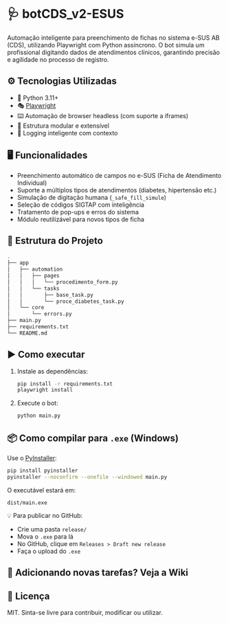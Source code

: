 # 🩺 botCDS_v2-ESUS

Automação inteligente para preenchimento de fichas no sistema e-SUS AB (CDS), utilizando Playwright com Python assíncrono. O bot simula um profissional digitando dados de atendimentos clínicos, garantindo precisão e agilidade no processo de registro.

## ⚙️ Tecnologias Utilizadas

- 🐍 Python 3.11+
- 🎭 [Playwright](https://playwright.dev/python/)
- ⌨️ Automação de browser headless (com suporte a iframes)
- 🧩 Estrutura modular e extensível
- 🧠 Logging inteligente com contexto

## 🖥️ Funcionalidades

- Preenchimento automático de campos no e-SUS (Ficha de Atendimento Individual)
- Suporte a múltiplos tipos de atendimentos (diabetes, hipertensão etc.)
- Simulação de digitação humana (`_safe_fill_simule`)
- Seleção de códigos SIGTAP com inteligência
- Tratamento de pop-ups e erros do sistema
- Módulo reutilizável para novos tipos de ficha

## 📁 Estrutura do Projeto

```bash
.
├── app
│   ├── automation
│   │   ├── pages
│   │   │   └── procedimento_form.py
│   │   └── tasks
│   │       ├── base_task.py
│   │       └── proce_diabetes_task.py
│   └── core
│       └── errors.py
├── main.py
├── requirements.txt
└── README.md
```

## ▶️ Como executar

1. Instale as dependências:
   ```bash
   pip install -r requirements.txt
   playwright install
   ```

2. Execute o bot:
   ```bash
   python main.py
   ```

## 📦 Como compilar para `.exe` (Windows)

Use o [PyInstaller](https://pyinstaller.org/):

```bash
pip install pyinstaller
pyinstaller --noconfirm --onefile --windowed main.py
```

O executável estará em:
```
dist/main.exe
```

💡 Para publicar no GitHub:
- Crie uma pasta `release/`
- Mova o `.exe` para lá
- No GitHub, clique em `Releases > Draft new release`
- Faça o upload do `.exe`

## 🧩 Adicionando novas tarefas? Veja a Wiki

## 📄 Licença

MIT. Sinta-se livre para contribuir, modificar ou utilizar.